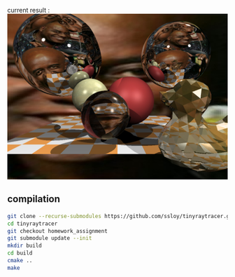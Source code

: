 current result : 
![](https://raw.githubusercontent.com/Braquemarok/tinyraytracer_Kohler_Martinetto/main/out.jpg)

## compilation
```sh
git clone --recurse-submodules https://github.com/ssloy/tinyraytracer.git
cd tinyraytracer
git checkout homework_assignment
git submodule update --init
mkdir build
cd build
cmake ..  
make
```

